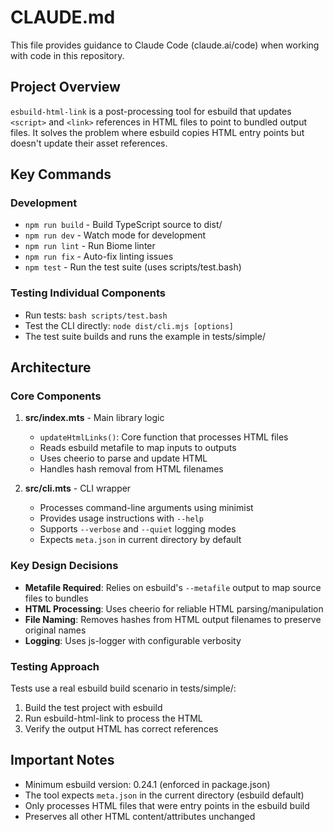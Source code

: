 # CLAUDE.md

This file provides guidance to Claude Code (claude.ai/code) when working with code in this repository.

## Project Overview

`esbuild-html-link` is a post-processing tool for esbuild that updates `<script>` and `<link>` references in HTML files to point to bundled output files. It solves the problem where esbuild copies HTML entry points but doesn't update their asset references.

## Key Commands

### Development
- `npm run build` - Build TypeScript source to dist/
- `npm run dev` - Watch mode for development
- `npm run lint` - Run Biome linter
- `npm run fix` - Auto-fix linting issues
- `npm test` - Run the test suite (uses scripts/test.bash)

### Testing Individual Components
- Run tests: `bash scripts/test.bash`
- Test the CLI directly: `node dist/cli.mjs [options]`
- The test suite builds and runs the example in tests/simple/

## Architecture

### Core Components

1. **src/index.mts** - Main library logic
   - `updateHtmlLinks()`: Core function that processes HTML files
   - Reads esbuild metafile to map inputs to outputs
   - Uses cheerio to parse and update HTML
   - Handles hash removal from HTML filenames

2. **src/cli.mts** - CLI wrapper
   - Processes command-line arguments using minimist
   - Provides usage instructions with `--help`
   - Supports `--verbose` and `--quiet` logging modes
   - Expects `meta.json` in current directory by default

### Key Design Decisions

- **Metafile Required**: Relies on esbuild's `--metafile` output to map source files to bundles
- **HTML Processing**: Uses cheerio for reliable HTML parsing/manipulation
- **File Naming**: Removes hashes from HTML output filenames to preserve original names
- **Logging**: Uses js-logger with configurable verbosity

### Testing Approach

Tests use a real esbuild build scenario in tests/simple/:
1. Build the test project with esbuild
2. Run esbuild-html-link to process the HTML
3. Verify the output HTML has correct references

## Important Notes

- Minimum esbuild version: 0.24.1 (enforced in package.json)
- The tool expects `meta.json` in the current directory (esbuild default)
- Only processes HTML files that were entry points in the esbuild build
- Preserves all other HTML content/attributes unchanged